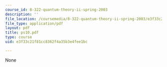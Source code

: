 ```yaml
---
course_id: 8-322-quantum-theory-ii-spring-2003
description: ''
file_location: /coursemedia/8-322-quantum-theory-ii-spring-2003/e3f33c21f81cc8362f4a35b3e4fee1bc_ps10.pdf
file_type: application/pdf
layout: pdf
title: ps10.pdf
type: course
uid: e3f33c21f81cc8362f4a35b3e4fee1bc

---
```

None